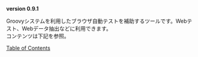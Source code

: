 **version 0.9.1**

Groovyシステムを利用したブラウザ自動テストを補助するツールです。Webテスト、Webデータ抽出などに利用できます。  
コンテンツは下記を参照。

[Table of Contents](toc.html)